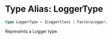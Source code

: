 # Type Alias: LoggerType

```ts
type LoggerType = ILoggerClass | FactoryLogger;
```

Represents a Logger type.
